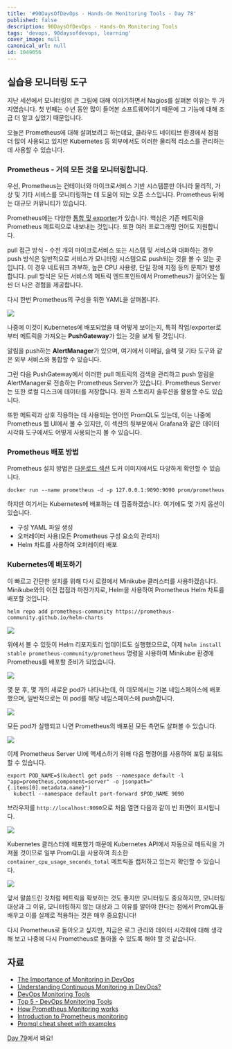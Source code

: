 ```yaml
---
title: '#90DaysOfDevOps - Hands-On Monitoring Tools - Day 78'
published: false
description: 90DaysOfDevOps - Hands-On Monitoring Tools
tags: 'devops, 90daysofdevops, learning'
cover_image: null
canonical_url: null
id: 1049056
---
```


## 실습용 모니터링 도구

지난 세션에서 모니터링의 큰 그림에 대해 이야기하면서 Nagios를 살펴본 이유는 두 가지였습니다. 첫 번째는 수년 동안 많이 들어본 소프트웨어이기 때문에 그 기능에 대해 조금 더 알고 싶었기 때문입니다.

오늘은 Prometheus에 대해 살펴보려고 하는데요, 클라우드 네이티브 환경에서 점점 더 많이 사용되고 있지만 Kubernetes 등 외부에서도 이러한 물리적 리소스를 관리하는 데 사용할 수 있습니다.

### Prometheus - 거의 모든 것을 모니터링합니다.

우선, Prometheus는 컨테이너와 마이크로서비스 기반 시스템뿐만 아니라 물리적, 가상 및 기타 서비스를 모니터링하는 데 도움이 되는 오픈 소스입니다. Prometheus 뒤에는 대규모 커뮤니티가 있습니다.

Prometheus에는 다양한 [통합 및 exporter](https://prometheus.io/docs/instrumenting/exporters/)가 있습니다. 핵심은 기존 메트릭을 Prometheus 메트릭으로 내보내는 것입니다. 또한 여러 프로그래밍 언어도 지원합니다.

pull 접근 방식 - 수천 개의 마이크로서비스 또는 시스템 및 서비스와 대화하는 경우 push 방식은 일반적으로 서비스가 모니터링 시스템으로 push되는 것을 볼 수 있는 곳입니다. 이 경우 네트워크 과부하, 높은 CPU 사용량, 단일 장애 지점 등의 문제가 발생합니다. pull 방식은 모든 서비스의 메트릭 엔드포인트에서 Prometheus가 끌어오는 훨씬 더 나은 경험을 제공합니다.

다시 한번 Prometheus의 구성을 위한 YAML을 살펴봅니다.

![](/2022/Days/Images/Day78_Monitoring7.png)

나중에 이것이 Kubernetes에 배포되었을 때 어떻게 보이는지, 특히 작업/exporter로부터 메트릭을 가져오는 **PushGateway**가 있는 것을 보게 될 것입니다.

알림을 push하는 **AlertManager**가 있으며, 여기에서 이메일, 슬랙 및 기타 도구와 같은 외부 서비스와 통합할 수 있습니다.

그런 다음 PushGateway에서 이러한 pull 메트릭의 검색을 관리하고 push 알림을 AlertManager로 전송하는 Prometheus Server가 있습니다. Prometheus Server는 또한 로컬 디스크에 데이터를 저장합니다. 원격 스토리지 솔루션을 활용할 수도 있습니다.

또한 메트릭과 상호 작용하는 데 사용되는 언어인 PromQL도 있는데, 이는 나중에 Prometheus 웹 UI에서 볼 수 있지만, 이 섹션의 뒷부분에서 Grafana와 같은 데이터 시각화 도구에서도 어떻게 사용되는지 볼 수 있습니다.

### Prometheus 배포 방법

Prometheus 설치 방법은 [다운로드 섹션](https://prometheus.io/download/) 도커 이미지에서도 다양하게 확인할 수 있습니다.

`docker run --name prometheus -d -p 127.0.0.1:9090:9090 prom/prometheus`

하지만 여기서는 Kubernetes에 배포하는 데 집중하겠습니다. 여기에도 몇 가지 옵션이 있습니다.

- 구성 YAML 파일 생성
- 오퍼레이터 사용(모든 Prometheus 구성 요소의 관리자)
- Helm 차트를 사용하여 오퍼레이터 배포

### Kubernetes에 배포하기

이 빠르고 간단한 설치를 위해 다시 로컬에서 Minikube 클러스터를 사용하겠습니다. Minikube와의 이전 접점과 마찬가지로, Helm을 사용하여 Prometheus Helm 차트를 배포할 것입니다.

`helm repo add prometheus-community https://prometheus-community.github.io/helm-charts`

![](/2022/Days/Images/Day78_Monitoring1.png)

위에서 볼 수 있듯이 Helm 리포지토리 업데이트도 실행했으므로, 이제 `helm install stable prometheus-community/prometheus` 명령을 사용하여 Minikube 환경에 Prometheus를 배포할 준비가 되었습니다.

![](/2022/Days/Images/Day78_Monitoring2.png)

몇 분 후, 몇 개의 새로운 pod가 나타나는데, 이 데모에서는 기본 네임스페이스에 배포했으며, 일반적으로는 이 pod를 해당 네임스페이스에 push합니다.

![](/2022/Days/Images/Day78_Monitoring3.png)

모든 pod가 실행되고 나면 Prometheus의 배포된 모든 측면도 살펴볼 수 있습니다.

![](/2022/Days/Images/Day78_Monitoring4.png)

이제 Prometheus Server UI에 액세스하기 위해 다음 명령어를 사용하여 포팅 포워드할 수 있습니다.

```Shell
export POD_NAME=$(kubectl get pods --namespace default -l "app=prometheus,component=server" -o jsonpath="{.items[0].metadata.name}")
  kubectl --namespace default port-forward $POD_NAME 9090
```

브라우저를 `http://localhost:9090`으로 처음 열면 다음과 같이 빈 화면이 표시됩니다.

![](/2022/Days/Images/Day78_Monitoring5.png)

Kubernetes 클러스터에 배포했기 때문에 Kubernetes API에서 자동으로 메트릭을 가져올 것이므로 일부 PromQL을 사용하여 최소한 `container_cpu_usage_seconds_total` 메트릭을 캡처하고 있는지 확인할 수 있습니다.

![](/2022/Days/Images/Day78_Monitoring6.png)

앞서 말씀드린 것처럼 메트릭을 확보하는 것도 좋지만 모니터링도 중요하지만, 모니터링 대상과 그 이유, 모니터링하지 않는 대상과 그 이유를 알아야 한다는 점에서 PromQL을 배우고 이를 실제로 적용하는 것은 매우 중요합니다!

다시 Prometheus로 돌아오고 싶지만, 지금은 로그 관리와 데이터 시각화에 대해 생각해 보고 나중에 다시 Prometheus로 돌아올 수 있도록 해야 할 것 같습니다.

## 자료

- [The Importance of Monitoring in DevOps](https://www.devopsonline.co.uk/the-importance-of-monitoring-in-devops/)
- [Understanding Continuous Monitoring in DevOps?](https://medium.com/devopscurry/understanding-continuous-monitoring-in-devops-f6695b004e3b)
- [DevOps Monitoring Tools](https://www.youtube.com/watch?v=Zu53QQuYqJ0)
- [Top 5 - DevOps Monitoring Tools](https://www.youtube.com/watch?v=4t71iv_9t_4)
- [How Prometheus Monitoring works](https://www.youtube.com/watch?v=h4Sl21AKiDg)
- [Introduction to Prometheus monitoring](https://www.youtube.com/watch?v=5o37CGlNLr8)
- [Promql cheat sheet with examples](https://www.containiq.com/post/promql-cheat-sheet-with-examples)

[Day 79](day79.md)에서 봐요!

